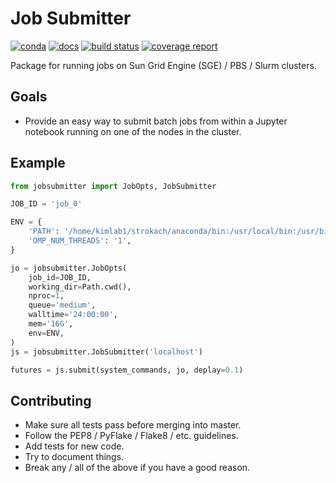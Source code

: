 # Job Submitter


[![conda](https://img.shields.io/conda/dn/kimlab/jobsubmitter.svg)](https://anaconda.org/kimlab/jobsubmitter/)
[![docs](https://img.shields.io/badge/docs-v0.1.1-blue.svg)](https://kimlab.gitlab.io/jobsubmitter/)
[![build status](https://gitlab.com/kimlab/jobsubmitter/badges/master/build.svg)](https://gitlab.com/kimlab/jobsubmitter/commits/master/)
[![coverage report](https://gitlab.com/kimlab/jobsubmitter/badges/master/coverage.svg)](https://gitlab.com/kimlab/jobsubmitter/commits/master/)

Package for running jobs on Sun Grid Engine (SGE) / PBS / Slurm clusters.

## Goals

- Provide an easy way to submit batch jobs from within a Jupyter notebook running on one of the nodes in the cluster.

## Example

```python
from jobsubmitter import JobOpts, JobSubmitter

JOB_ID = 'job_0'

ENV = {
    'PATH': '/home/kimlab1/strokach/anaconda/bin:/usr/local/bin:/usr/bin:/bin',
    'OMP_NUM_THREADS': '1',
}

jo = jobsubmitter.JobOpts(
    job_id=JOB_ID,
    working_dir=Path.cwd(),
    nproc=1,
    queue='medium',
    walltime='24:00:00',
    mem='16G',
    env=ENV,
)
js = jobsubmitter.JobSubmitter('localhost')

futures = js.submit(system_commands, jo, deplay=0.1)
```

## Contributing

- Make sure all tests pass before merging into master.
- Follow the PEP8 / PyFlake / Flake8 / etc. guidelines.
- Add tests for new code.
- Try to document things.
- Break any / all of the above if you have a good reason.
